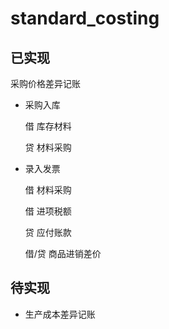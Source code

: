 standard_costing
========================

已实现 
------
采购价格差异记账

- 采购入库

  借 库存材料
  
  贷 材料采购

- 录入发票

  借 材料采购

  借 进项税额

  贷 应付账款

  借/贷 商品进销差价
  

待实现
------
- 生产成本差异记账
